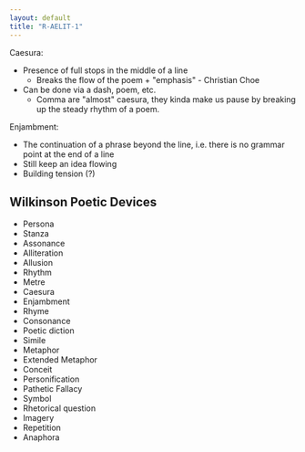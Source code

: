 ```yaml
---
layout: default
title: "R-AELIT-1"
---
```


Caesura:
- Presence of full stops in the middle of a line
	- Breaks the flow of the poem + "emphasis" - Christian Choe
- Can be done via a dash, poem, etc.
	- Comma are "almost" caesura, they kinda make us pause by breaking up the steady rhythm of a poem.

Enjambment:
- The continuation of a phrase beyond the line, i.e. there is no grammar point at the end of a line
- Still keep an idea flowing
- Building tension (?)

## Wilkinson Poetic Devices
-   Persona
-   Stanza
-   Assonance
-   Alliteration
-   Allusion 
-   Rhythm 
-   Metre
-   Caesura
-   Enjambment
-   Rhyme 
-   Consonance
-   Poetic diction
-   Simile
-   Metaphor
-   Extended Metaphor
-   Conceit
-   Personification
-   Pathetic Fallacy
-   Symbol
-   Rhetorical question
-   Imagery
-   Repetition
-   Anaphora